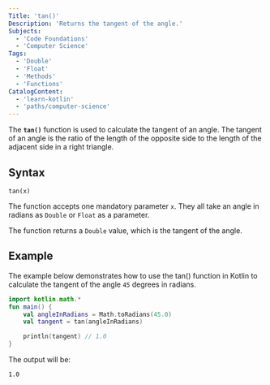 ```yaml
---
Title: 'tan()'
Description: 'Returns the tangent of the angle.'
Subjects:
  - 'Code Foundations'
  - 'Computer Science'
Tags:
  - 'Double'
  - 'Float'
  - 'Methods'
  - 'Functions'
CatalogContent:
  - 'learn-kotlin'
  - 'paths/computer-science'
---
```


The **`tan()`** function is used to calculate the tangent of an angle. The tangent of an angle is the ratio of the length of the opposite side to the length of the adjacent side in a right triangle.

## Syntax

```pseudo
tan(x)
```

The function accepts one mandatory parameter `x`. They all take an angle in radians as `Double` or `Float` as a parameter.

The function returns a `Double` value, which is the tangent of the angle.

## Example

The example below demonstrates how to use the tan() function in Kotlin to calculate the tangent of the angle `45` degrees in radians.

```kotlin
import kotlin.math.*
fun main() {
    val angleInRadians = Math.toRadians(45.0)
    val tangent = tan(angleInRadians)

    println(tangent) // 1.0
}
```

The output will be:

```shell
1.0
```
